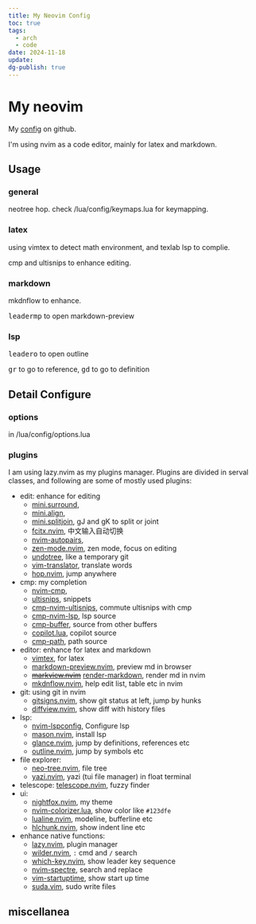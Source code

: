 ```yaml
---
title: My Neovim Config
toc: true
tags:
  - arch
  - code
date: 2024-11-18
update: 
dg-publish: true
---
```

# My neovim
My [config](https://github.com/HiraethEcho/nvim) on github.

I'm using nvim as a code editor, mainly for latex and markdown.

## Usage

### general
neotree hop. check /lua/config/keymaps.lua for keymapping.

### latex
using vimtex to detect math environment, and texlab lsp to complie.

cmp and ultisnips to enhance editing.
### markdown
mkdnflow to enhance.

<kbd>leader</kbd><kbd>m</kbd><kbd>p</kbd> to open markdown-preview
### lsp
<kbd>leader</kbd><kbd>o</kbd> to open outline

<kbd>g</kbd><kbd>r</kbd> to go to reference, <kbd>g</kbd><kbd>d</kbd> to go to definition
## Detail Configure

### options
in /lua/config/options.lua

### plugins

I am using lazy.nvim as my plugins manager. Plugins are divided in serval classes, and following are some of mostly used plugins:

- edit: enhance for editing
    - [mini.surround](https://github.com/echasnovski/mini.surround),
    - [mini.align](https://github.com/eccasnovski/mini.align),
    - [mini.splitjoin](https://github.com/echasnovski/mini.splitjoin), gJ and gK to split or joint
    - [fcitx.nvim](https://github.com/smartding/fcitx.nvim), 中文输入自动切换
    - [nvim-autopairs](https://github.com/windwp/nvim-autopairs),
    - [zen-mode.nvim](https://github.com/folke/zen-mode.nvim), zen mode, focus on editing
    - [undotree](https://github.com/mbbill/undotree), like a temporary git
    - [vim-translator](https://github.com/voldikss/vim-translator), translate words
    - [hop.nvim](https://github.com/phaazon/hop.nvim), jump anywhere
- cmp: my completion
    - [nvim-cmp](https://github.com/hrsh7th/nvim-cmp),
    - [ultisnips](https://github.com/SirVer/ultisnips), snippets
    - [cmp-nvim-ultisnips](https://github.com/quangnguyen30192/cmp-nvim-ultisnips), commute ultisnips with cmp
    - [cmp-nvim-lsp](https://github.com/hrsh7th/cmp-nvim-lsp), lsp source
    - [cmp-buffer](https://github.com/hrsh7th/cmp-buffer), source from other buffers
    - [copilot.lua](https://github.com/zbirenbaum/copilot.lua), copilot source
    - [cmp-path](https://github.com/hrsh7th/cmp-path), path source
- editor: enhance for latex and markdown
    - [vimtex](https://github.com/lervag/vimtex), for latex
    - [markdown-preview.nvim](https://github.com/iamcco/markdown-preview.nvim), preview md in browser
    - ~~[markview.nvim](https://github.com/OXY2DEV/markview.nvim)~~  [render-markdown](https://github.com/MeanderingProgrammer/render-markdown.nvim), render md in nvim
    - [mkdnflow.nvim](https://github.com/jakewvincent/mkdnflow.nvim), help edit list, table etc in nvim
- git: using git in nvim
    - [gitsigns.nvim](https://github.com/lewis6991/gitsigns.nvim), show git status at left, jump by hunks
    - [diffview.nvim](https://github.com/sindrets/diffview.nvim), show diff with history files
- lsp:
    - [nvim-lspconfig](https://github.com/neovim/nvim-lspconfig), Configure lsp
    - [mason.nvim](https://github.com/williamboman/mason.nvim), install lsp
    - [glance.nvim](https://github.com/dnlhc/glance.nvim), jump by definitions, references etc
    - [outline.nvim](https://github.com/hedyhli/outline.nvim), jump by symbols etc
- file explorer:
    - [neo-tree.nvim](https://github.com/nvim-neo-tree/neo-tree.nvim), file tree
    - [yazi.nvim](https://github.com/mikavilpas/yazi.nvim), yazi (tui file manager) in float terminal
- telescope: [telescope.nvim](https://github.com/nvim-telescope/telescope.nvim), fuzzy finder
- ui:
    - [nightfox.nvim](https://github.com/EdenEast/nightfox.nvim), my theme
    - [nvim-colorizer.lua](https://github.com/norcalli/nvim-colorizer.lua), show color like `#123dfe`
    - [lualine.nvim](https://github.com/nvim-lualine/lualine.nvim), modeline, bufferline etc
    - [hlchunk.nvim](https://github.com/shellRaining/hlchunk.nvim), show indent line etc
- enhance native functions:
    - [lazy.nvim](https://github.com/folke/lazy.nvim), plugin manager
    - [wilder.nvim](https://github.com/gelguy/wilder.nvim), `:` cmd and `/` search
    - [which-key.nvim](https://github.com/folke/which-key.nvim), show leader key sequence
    - [nvim-spectre](https://github.com/nvim-pack/nvim-spectre), search and replace
    - [vim-startuptime](https://github.com/dstein64/vim-startuptime), show start up time
    - [suda.vim](https://github.com/lambdalisue/suda.vim), sudo write files

## miscellanea

